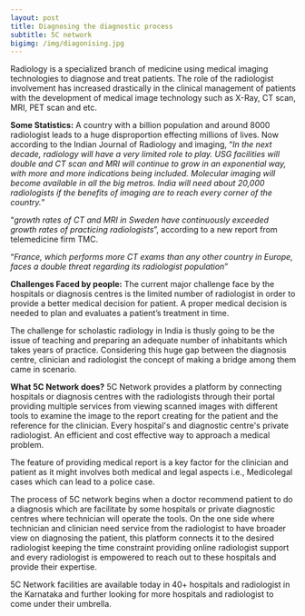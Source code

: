 ```yaml
---
layout: post
title: Diagnosing the diagnostic process
subtitle: 5C network 
bigimg: /img/diagonising.jpg
---
```


Radiology is a specialized branch of medicine using medical imaging technologies to diagnose and treat patients. The role of the radiologist involvement has increased drastically in the clinical management of patients with the development of medical image technology such as X-Ray, CT scan, MRI, PET scan and etc.

**Some Statistics:** 
 A country with a billion population and around 8000 radiologist leads to a huge disproportion effecting millions of lives. Now according to the Indian Journal of Radiology and imaging, “_In the next decade, radiology will have a very limited role to play. USG facilities will double and CT scan and MRI will continue to grow in an exponential way, with more and more indications being included. Molecular imaging will become available in all the big metros. India will need about 20,000 radiologists if the benefits of imaging are to reach every corner of the country._”
 
“_growth rates of CT and MRI in Sweden have continuously exceeded growth rates of practicing radiologists_”, according to a new report from telemedicine firm TMC.

“_France, which performs more CT exams than any other country in Europe, faces a double threat regarding its radiologist population_”

**Challenges Faced by people:**
The current major challenge face by the hospitals or diagnosis centres is the limited number of radiologist in order to provide a better medical decision for patient. A proper medical decision is needed to plan and evaluates a patient’s treatment in time. 

The challenge for scholastic radiology in India is thusly going to be the issue of teaching and preparing an adequate number of inhabitants which takes years of practice. Considering this huge gap between the diagnosis centre, clinician and radiologist the concept of making a bridge among them came in scenario.

**What 5C Network does?** 
5C Network provides a platform by connecting hospitals or diagnosis centres with the radiologists through their portal providing multiple services from viewing scanned images with different tools to examine the image to the report creating for the patient and the reference for the clinician. Every hospital's and diagnostic centre's private radiologist. An efficient and cost effective way to approach a medical problem.

The feature of providing medical report is a key factor for the clinician and patient as it might involves both medical and legal aspects i.e., Medicolegal cases which can lead to a police case. 

The process of 5C network begins when a doctor recommend patient to do a diagnosis which are facilitate by some hospitals or private diagnostic centres where technician will operate the tools. On the one side where technician and clinician need service from the radiologist to have broader view on diagnosing the patient, this platform connects it to the desired radiologist keeping the time constraint providing online radiologist support and every radiologist is empowered to reach out to these hospitals and provide their expertise. 

5C Network facilities are available today in 40+ hospitals and radiologist in the Karnataka and further looking for more hospitals and radiologist to come under their umbrella. 


